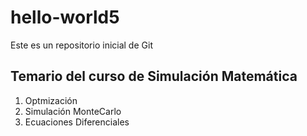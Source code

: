 # hello-world5
Este es un repositorio inicial de Git

## Temario del curso de Simulación Matemática

1. Optmización
2. Simulación MonteCarlo
3. Ecuaciones Diferenciales
